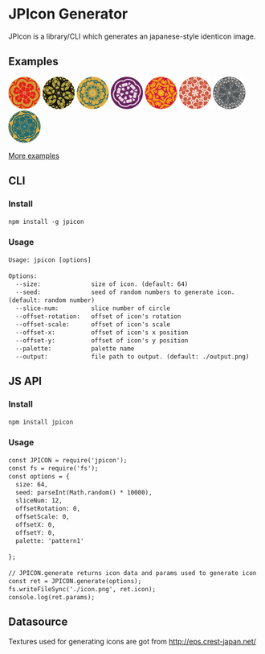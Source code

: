 # JPIcon Generator

JPIcon is a library/CLI which generates an japanese-style identicon image.

## Examples
![](https://github.com/ysm001/jpicon-generator/blob/master/examples/images/seed-23.png)
![](https://github.com/ysm001/jpicon-generator/blob/master/examples/images/seed-46.png)
![](https://github.com/ysm001/jpicon-generator/blob/master/examples/images/seed-55.png)
![](https://github.com/ysm001/jpicon-generator/blob/master/examples/images/seed-109.png)
![](https://github.com/ysm001/jpicon-generator/blob/master/examples/images/seed-203.png)
![](https://github.com/ysm001/jpicon-generator/blob/master/examples/images/seed-266.png)
![](https://github.com/ysm001/jpicon-generator/blob/master/examples/images/seed-285.png)
![](https://github.com/ysm001/jpicon-generator/blob/master/examples/images/seed-288.png)

[More examples](https://github.com/ysm001/jpicon-generator/tree/master/examples/images)

## CLI
### Install
`npm install -g jpicon`

### Usage
```
Usage: jpicon [options]

Options:
  --size:              size of icon. (default: 64)
  --seed:              seed of random numbers to generate icon. (default: random number)
  --slice-num:         slice number of circle
  --offset-rotation:   offset of icon's rotation
  --offset-scale:      offset of icon's scale
  --offset-x:          offset of icon's x position
  --offset-y:          offset of icon's y position
  --palette:           palette name
  --output:            file path to output. (default: ./output.png)
```

## JS API
### Install
`npm install jpicon`

### Usage
```
const JPICON = require('jpicon');
const fs = require('fs');
const options = {
  size: 64,
  seed: parseInt(Math.random() * 10000),
  sliceNum: 12,
  offsetRotation: 0,
  offsetScale: 0,
  offsetX: 0,
  offsetY: 0,
  palette: 'pattern1'

};

// JPICON.generate returns icon data and params used to generate icon
const ret = JPICON.generate(options);
fs.writeFileSync('./icon.png', ret.icon);
console.log(ret.params);
```

## Datasource
Textures used for generating icons are got from http://eps.crest-japan.net/

